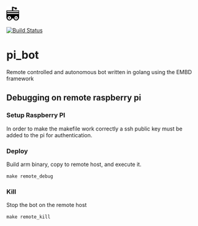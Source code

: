 ![Pi Bot](https://raw.githubusercontent.com/bah2830/pi_bot/master/resources/web_content/img/pi_bot_x36.png)

[![Build Status](https://travis-ci.org/bah2830/pi_bot.svg?branch=master)](https://travis-ci.org/bah2830/pi_bot)

# pi_bot
Remote controlled and autonomous bot written in golang using the EMBD framework


## Debugging on remote raspberry pi

### Setup Raspberry PI
In order to make the makefile work correctly a ssh public key must be added to the pi for authentication.

### Deploy
Build arm binary, copy to remote host, and execute it.
```
make remote_debug
```

### Kill
Stop the bot on the remote host
```
make remote_kill
```
